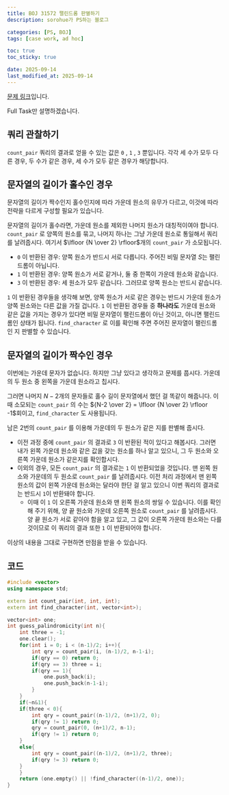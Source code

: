 ```yaml
---
title: BOJ 31572 팰린드롬 판별하기
description: sorohue가 PS하는 블로그

categories: [PS, BOJ]
tags: [case work, ad hoc]

toc: true
toc_sticky: true

date: 2025-09-14
last_modified_at: 2025-09-14
---
```


[문제 링크](https://boj.kr/31572)입니다.

Full Task만 설명하겠습니다.

## 쿼리 관찰하기

`count_pair` 쿼리의 결과로 얻을 수 있는 값은 `0` , `1` , `3`  뿐입니다. 각각 세 수가 모두 다른 경우, 두 수가 같은 경우, 세 수가 모두 같은 경우가 해당합니다.

## 문자열의 길이가 홀수인 경우

문자열의 길이가 짝수인지 홀수인지에 따라 가운데 원소의 유무가 다르고, 이것에 따라 전략을 다르게 구성할 필요가 있습니다.

문자열의 길이가 홀수라면, 가운데 원소를 제외한 나머지 원소가 대칭적이여야 합니다. `count_pair` 로 양쪽의 원소를 묶고, 나머지 하나는 그냥 가운데 원소로 통일해서 쿼리를 날려줍시다. 여기서 $\lfloor {N \over 2} \rfloor$개의 `count_pair` 가 소모됩니다.

- `0` 이 반환된 경우: 양쪽 원소가 반드시 서로 다릅니다. 주어진 비밀 문자열 $S$는 팰린드롬이 아닙니다.
- `1` 이 반환된 경우: 양쪽 원소가 서로 같거나, 둘 중 한쪽이 가운데 원소와 같습니다.
- `3` 이 반환된 경우: 세 원소가 모두 같습니다. 그러므로 양쪽 원소는 반드시 같습니다.

`1` 이 반환된 경우들을 생각해 보면, 양쪽 원소가 서로 같은 경우는 반드시 가운데 원소가 양쪽 원소와는 다른 값을 가질 겁니다. `1` 이 반환된 경우들 중 **하나라도** 가운데 원소와 같은 값을 가지는 경우가 있다면 비밀 문자열이 팰린드롬이 아닌 것이고, 아니면 팰린드롬인 상태가 됩니다. `find_character` 로 이를 확인해 주면 주어진 문자열이 팰린드롬인 지 판별할 수 있습니다.

## 문자열의 길이가 짝수인 경우

이번에는 가운데 문자가 없습니다. 하지만 그냥 있다고 생각하고 문제를 풉시다. 가운데의 두 원소 중 왼쪽을 가운데 원소라고 칩시다.

그러면 나머지 $N-2$개의 문자들로 홀수 길이 문자열에서 했던 걸 똑같이 해줍니다. 이때 소모되는 `count_pair` 의 수는 ${N-2 \over 2} = \lfloor {N \over 2} \rfloor -1$회이고, `find_character` 도 사용됩니다.

남은 2번의 `count_pair` 를 이용해 가운데의 두 원소가 같은 지를 판별해 줍시다.

- 이전 과정 중에 `count_pair` 의 결과로 `3` 이 반환된 적이 있다고 해봅시다. 그러면 내가 왼쪽 가운데 원소와 같은 값을 갖는 원소를 하나 알고 있으니, 그 두 원소와 오른쪽 가운데 원소가 같은지를 확인합시다.
- 이외의 경우, 모든 `count_pair` 의 결과로는 `1` 이 반환되었을 것입니다. 맨 왼쪽 원소와 가운데의 두 원소로 `count_pair` 를 날려줍시다. 이전 처리 과정에서 맨 왼쪽 원소의 값이 왼쪽 가운데 원소와는 달라야 한단 걸 알고 있으니 이번 쿼리의 결과로는 반드시 `1`이 반환돼야 합니다.
    - 이때 이 `1` 이 오른쪽 가운데 원소와 맨 왼쪽 원소의 쌍일 수 있습니다. 이를 확인해 주기 위해, 양 끝 원소와 가운데 오른쪽 원소로 `count_pair` 를 날려줍시다. 양 끝 원소가 서로 같아야 함을 알고 있고, 그 값이 오른쪽 가운데 원소와는 다를 것이므로 이 쿼리의 결과 또한 `1` 이 반환되어야 합니다.

이상의 내용을 그대로 구현하면 만점을 받을 수 있습니다.

## 코드

```cpp
#include <vector>
using namespace std;

extern int count_pair(int, int, int);
extern int find_character(int, vector<int>);

vector<int> one;
int guess_palindromicity(int n){
	int three = -1;
	one.clear();
    for(int i = 0; i < (n-1)/2; i++){
    	int qry = count_pair(i, (n-1)/2, n-1-i);
    	if(qry == 0) return 0;
    	if(qry == 3) three = i;
    	if(qry == 1){
    		one.push_back(i);
    		one.push_back(n-1-i);
		}
	}
	if(~n&1){
	if(three < 0){
		int qry = count_pair((n-1)/2, (n+1)/2, 0);
		if(qry != 1) return 0;
		qry = count_pair(0, (n+1)/2, n-1);
		if(qry != 1) return 0;
	}
	else{
		int qry = count_pair((n-1)/2, (n+1)/2, three);
		if(qry != 3) return 0;
	}
	}
	return (one.empty() || !find_character((n-1)/2, one));
}
```